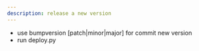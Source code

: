 ```yaml
---
description: release a new version
---
```


- use bumpversion [patch|minor|major] for commit new version
- run deploy.py
